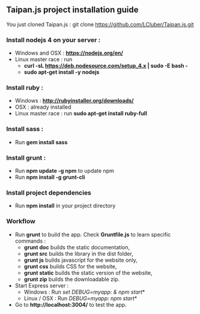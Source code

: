 ## Taipan.js project installation guide

You just cloned Taipan.js : git clone https://github.com/LCluber/Taipan.js.git

### Install nodejs 4 on your server :
  - Windows and OSX : **https://nodejs.org/en/**
  - Linux master race : run
    - **curl -sL https://deb.nodesource.com/setup_4.x | sudo -E bash -**
    - **sudo apt-get install -y nodejs**


### Install ruby :
  - Windows : **http://rubyinstaller.org/downloads/**
  - OSX : already installed
  - Linux master race : run **sudo apt-get install ruby-full**


### Install sass :
  - Run **gem install sass**


### Install grunt :
  - Run **npm update -g npm** to update npm
  - Run **npm install -g grunt-cli**


### Install project dependencies
  - Run **npm install** in your project directory


### Workflow
  - Run **grunt** to build the app. Check **Gruntfile.js** to learn specific commands :
    - **grunt doc** builds the static documentation,
    - **grunt src** builds the library in the dist folder,
    - **grunt js** builds javascript for the website only,
    - **grunt css** builds CSS for the website,
    - **grunt static** builds the static version of the website,
    - **grunt zip** builds the downloadable zip.
  - Start Express server :
    - Windows : Run **set DEBUG=myapp:* & npm start**
    - Linux / OSX : Run **DEBUG=myapp:* npm start**
  - Go to **http://localhost:3004/** to test the app.
